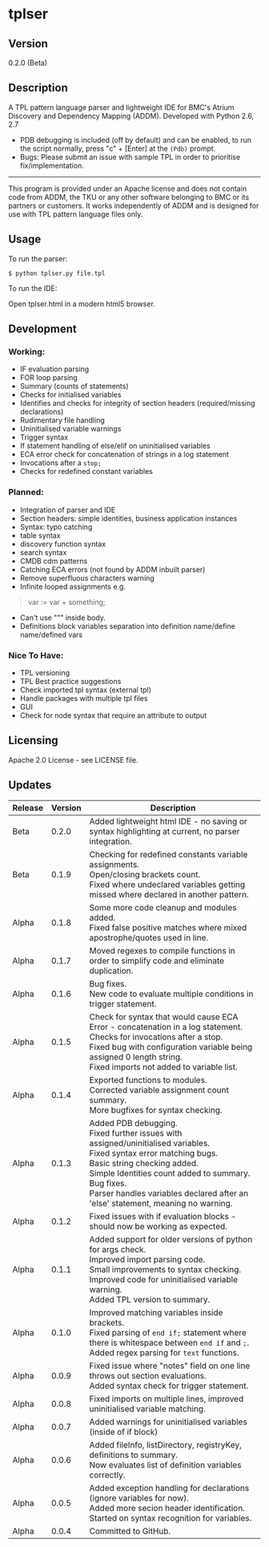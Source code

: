 # tplser

## Version

0.2.0 (Beta)

## Description

A TPL pattern language parser and lightweight IDE for BMC's Atrium Discovery and Dependency Mapping (ADDM). Developed with Python 2.6, 2.7

- PDB debugging is included (off by default) and can be enabled, to run the script normally, press "c" + [Enter] at the `(Pdb)` prompt.
- Bugs: Please submit an issue with sample TPL in order to prioritise fix/implementation.

---

This program is provided under an Apache license and does not contain code from ADDM, the TKU or any other software belonging to BMC or its partners or customers. It works independently of ADDM and is designed for use with TPL pattern language files only.

## Usage

To run the parser:

```
$ python tplser.py file.tpl
```

To run the IDE:

Open tplser.html in a modern html5 browser.

## Development

### Working:

* IF evaluation parsing
* FOR loop parsing
* Summary (counts of statements)
* Checks for initialised variables
* Identifies and checks for integrity of section headers (required/missing declarations)
* Rudimentary file handling
* Uninitialised variable warnings
* Trigger syntax
* If statement handling of else/elif on uninitialised variables
* ECA error check for concatenation of strings in a log statement
* Invocations after a `stop;`
* Checks for redefined constant variables

### Planned:

* Integration of parser and IDE
* Section headers: simple identities, business application instances
* Syntax: typo catching
* table syntax
* discovery function syntax
* search syntax
* CMDB cdm patterns
* Catching ECA errors (not found by ADDM inbuilt parser)
* Remove superfluous characters warning
* Infinite looped assignments e.g.
>   var := var + something;
* Can't use """ inside body.
* Definitions block variables separation into definition name/define name/defined vars

### Nice To Have:

* TPL versioning
* TPL Best practice suggestions
* Check imported tpl syntax (external tpl)
* Handle packages with multiple tpl files
* GUI
* Check for node syntax that require an attribute to output

## Licensing

Apache 2.0 License - see LICENSE file.

## Updates

| Release | Version | Description |
| --- | --- | --- |
| Beta | 0.2.0 | Added lightweight html IDE - no saving or syntax highlighting at current, no parser integration. |
| Beta | 0.1.9 | Checking for redefined constants variable assignments.<br>Open/closing brackets count.<br>Fixed where undeclared variables getting missed where declared in another pattern. |
| Alpha | 0.1.8 | Some more code cleanup and modules added.<br>Fixed false positive matches where mixed apostrophe/quotes used in line. |
| Alpha | 0.1.7 | Moved regexes to compile functions in order to simplify code and eliminate duplication. |
| Alpha | 0.1.6 | Bug fixes.<br>New code to evaluate multiple conditions in trigger statement. |
| Alpha | 0.1.5 | Check for syntax that would cause ECA Error - concatenation in a log statement.<br>Checks for invocations after a stop.<br>Fixed bug with configuration variable being assigned 0 length string.<br>Fixed imports not added to variable list. |
| Alpha | 0.1.4 | Exported functions to modules.<br>Corrected variable assignment count summary.<br>More bugfixes for syntax checking. |
| Alpha | 0.1.3 | Added PDB debugging.<br>Fixed further issues with assigned/uninitialised variables.<br>Fixed syntax error matching bugs.<br>Basic string checking added.<br>Simple Identities count added to summary. Bug fixes.<br>Parser handles variables declared after an 'else' statement, meaning no warning. |
| Alpha | 0.1.2 | Fixed issues with if evaluation blocks - should now be working as expected. |
| Alpha | 0.1.1 | Added support for older versions of python for args check.<br>Improved import parsing code.<br>Small improvements to syntax checking.<br>Improved code for uninitialised variable warning.<br>Added TPL version to summary. |
| Alpha | 0.1.0 | Improved matching variables inside brackets.<br>Fixed parsing of `end if;` statement where there is whitespace between `end if` and `;`.<br>Added regex parsing for `text` functions. |
| Alpha | 0.0.9 | Fixed issue where "notes" field on one line throws out section evaluations.<br>Added syntax check for trigger statement. |
| Alpha | 0.0.8 | Fixed imports on multiple lines, improved uninitialised variable matching. |
| Alpha | 0.0.7 | Added warnings for uninitialised variables (inside of if block) |
| Alpha | 0.0.6 | Added fileInfo, listDirectory, registryKey, definitions to summary.<br>Now evaluates list of definition variables correctly. |
| Alpha | 0.0.5 | Added exception handling for declarations (ignore variables for now).<br>Added more secion header identification.<br>Started on syntax recognition for variables. |
| Alpha | 0.0.4 | Committed to GitHub. |
